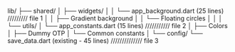 lib/
├── shared/
│   ├── widgets/
│   │   └── app_background.dart (25 lines) ///////// file 1
│   │       ├── Gradient background
│   │       └── Floating circles
│   │
│   └── utils/
│       └── app_constants.dart (15 lines) /////////// file 2
│           ├── Colors
│           ├── Dummy OTP
│           └── Common constants
│
└── config/
└── save_data.dart (existing - 45 lines) ////////////// file 3